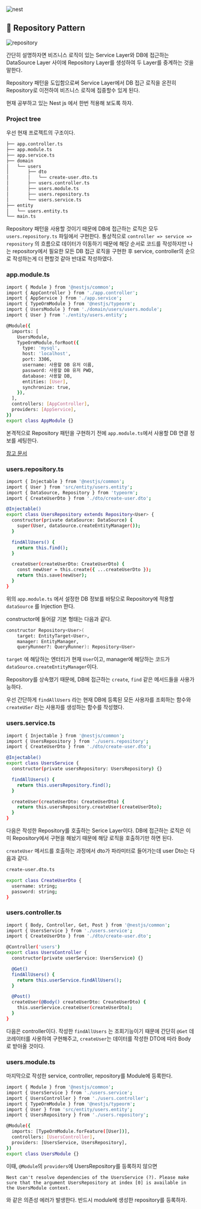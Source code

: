 ![nest](https://velog.velcdn.com/images/cnffjd95/post/1aec9b73-036c-4a06-b9ea-0e7a623c0ed9/image.png)

## 📌 Repository Pattern

![repository](https://velog.velcdn.com/images/cnffjd95/post/ad4b7e91-3277-480f-b34f-fdb2ed6aef6b/image.png)

간단히 설명하자면 비즈니스 로직이 있는 Service Layer와 DB에 접근하는 DataSource Layer 사이에 Repository Layer를 생성하여 두 Layer를 중계하는 것을 말한다.

Repository 패턴을 도입함으로써 Service Layer에서 DB 접근 로직을 온전히 Repository로 이전하여 비즈니스 로직에 집중할수 있게 된다.

현재 공부하고 있는 Nest js 에서 한번 적용해 보도록 하자.

### Project tree

우선 현재 프로젝트의 구조이다.

```bash
├── app.controller.ts
├── app.module.ts
├── app.service.ts
├── domain
│   └── users
│       ├── dto
│       │   └── create-user.dto.ts
│       ├── users.controller.ts
│       ├── users.module.ts
│       ├── users.repository.ts
│       └── users.service.ts
├── entity
│   └── users.entity.ts
└── main.ts
```

Repository 패턴을 사용할 것이기 때문에 DB에 접근하는 로직은 모두 `users.repository.ts` 파일에서 구현한다.
통상적으로 `controller => service => repository` 의 흐름으로 데이터가 이동하기 때문에 해당 순서로 코드를 작성하지만 나는 repository에서 필요한 모든 DB 접근 로직을 구현한 후 service, controller의 순으로 작성하는게 더 편할것 같아 반대로 작성하였다.

### app.module.ts

```bash
import { Module } from '@nestjs/common';
import { AppController } from './app.controller';
import { AppService } from './app.service';
import { TypeOrmModule } from '@nestjs/typeorm';
import { UsersModule } from './domain/users/users.module';
import { User } from './entity/users.entity';

@Module({
  imports: [
    UsersModule,
    TypeOrmModule.forRoot({
      type: 'mysql',
      host: 'localhost',
      port: 3306,
      username: 사용할 DB 유저 이름,
      password: 사용할 DB 유저 PWD,
      database: 사용할 DB,
      entities: [User],
      synchronize: true,
    }),
  ],
  controllers: [AppController],
  providers: [AppService],
})
export class AppModule {}

```

본격적으로 Repository 패턴을 구현하기 전에 `app.module.ts`에서 사용할 DB 연결 정보를 세팅한다.

[참고 문서](https://docs.nestjs.com/techniques/database)

### users.repository.ts

```bash
import { Injectable } from '@nestjs/common';
import { User } from 'src/entity/users.entity';
import { DataSource, Repository } from 'typeorm';
import { CreateUserDto } from './dto/create-user.dto';

@Injectable()
export class UsersRepository extends Repository<User> {
  constructor(private dataSource: DataSource) {
    super(User, dataSource.createEntityManager());
  }

  findAllUsers() {
    return this.find();
  }

  createUser(createUserDto: CreateUserDto) {
    const newUser = this.create({ ...createUserDto });
    return this.save(newUser);
  }
}
```

위의 `app.module.ts` 에서 설정한 DB 정보를 바탕으로 Repository에 적용할 `dataSource` 를 Injection 한다.

constructor에 들어갈 기본 형태는 다음과 같다.

```bash
constructor Repository<User>(
	target: EntityTarget<User>,
	manager: EntityManager,
	queryRunner?: QueryRunner): Repository<User>
```

`target` 에 해당하는 엔터티가 현재 `User`이고, manager에 해당하는 코드가 `dataSource.createEntityManager`이다.

Repository를 상속했기 때문에, DB에 접근하는 `create`, `find` 같은 메서드들을 사용가능하다.

우선 간단하게 `findAllUsers` 라는 현재 DB에 등록된 모든 사용자를 조회하는 함수와 `createUSer` 라는 사용자를 생성하는 함수를 작성했다.

### users.service.ts

```bash
import { Injectable } from '@nestjs/common';
import { UsersRepository } from './users.repository';
import { CreateUserDto } from './dto/create-user.dto';

@Injectable()
export class UsersService {
  constructor(private usersRepository: UsersRepository) {}

  findAllUsers() {
    return this.usersRepository.find();
  }

  createUser(createUserDto: CreateUserDto) {
    return this.usersRepository.createUser(createUserDto);
  }
}
```

다음은 작성한 Repository를 호출하는 Serice Layer이다.
DB에 접근하는 로직은 이미 Repository에서 구현을 해놨기 때문에 해당 로직을 호출하기만 하면 된다.

`createUser` 메서드를 호출하는 과정에서 dto가 파라미터로 들어가는데 user Dto는 다음과 같다.

```bash
create-user.dto.ts

export class CreateUserDto {
  username: string;
  password: string;
}
```

### users.controller.ts

```bash
import { Body, Controller, Get, Post } from '@nestjs/common';
import { UsersService } from './users.service';
import { CreateUserDto } from './dto/create-user.dto';

@Controller('users')
export class UsersController {
  constructor(private userService: UsersService) {}

  @Get()
  findAllUsers() {
    return this.userService.findAllUsers();
  }

  @Post()
  createUser(@Body() createUserDto: CreateUserDto) {
    this.userService.createUser(createUserDto);
  }
}
```

다음은 controller이다.
작성한 `findAllUsers` 는 조회기능이기 때문에 간단히 `@Get` 데코레이터를 사용하여 구현해주고, `createUser`는 데이터를 작성한 DTO에 따라 Body로 받아올 것이다.

### users.module.ts

마지막으로 작성한 service, controller, repository를 Module에 등록한다.

```bash
import { Module } from '@nestjs/common';
import { UsersService } from './users.service';
import { UsersController } from './users.controller';
import { TypeOrmModule } from '@nestjs/typeorm';
import { User } from 'src/entity/users.entity';
import { UsersRepository } from './users.repository';

@Module({
  imports: [TypeOrmModule.forFeature([User])],
  controllers: [UsersController],
  providers: [UsersService, UsersRepository],
})
export class UsersModule {}
```

이때, `@Module`의 `providers`에 UsersRepository를 등록하지 않으면

```
Nest can't resolve dependencies of the UsersService (?). Please make sure that the argument UsersRepository at index [0] is available in the UsersModule context.
```

와 같은 의존성 에러가 발생한다. 반드시 module에 생성한 repository를 등록하자.
